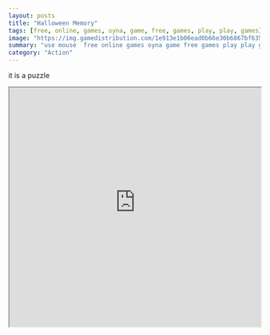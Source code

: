 ```yaml
---
layout: posts
title: "Halloween Memory"
tags: [free, online, games, oyna, game, free, games, play, play, games]
image: "https://img.gamedistribution.com/1e913e1b06ead0b66e30b6867bf63549.jpg"
summary: "use mouse  free online games oyna game free games play play games"
category: "Action"
---
```


it is a puzzle

<iframe width="100%" height="480px;" src="https://flash.gamedistribution.com?game=1e913e1b06ead0b66e30b6867bf63549"></iframe>